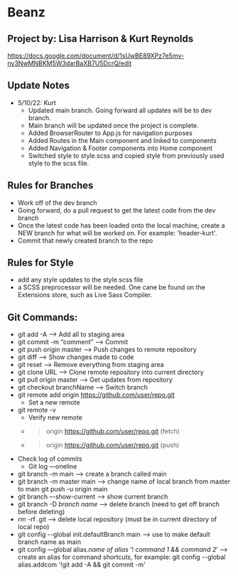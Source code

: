 # Beanz

## Project by: Lisa Harrison & Kurt Reynolds

https://docs.google.com/document/d/1sUwBE89XPz7e5mv-nv3NwMNBKM5W3darBaXB7U5DcrQ/edit

## Update Notes

- 5/10/22: Kurt
  - Updated main branch. Going forward all updates will be to dev branch.
  - Main branch will be updated once the project is complete.
  - Added BrowserRouter to App.js for navigation purposes
  - Added Routes in the Main component and linked to components
  - Added Navigation & Footer components into Home component
  - Switched style to style.scss and copied style from previously used style to the scss file.

## Rules for Branches

- Work off of the dev branch
- Going forward, do a pull request to get the latest code from the dev branch
- Once the latest code has been loaded onto the local machine, create a NEW branch for what will be worked on. For example: 'header-kurt'.
- Commit that newly created branch to the repo

## Rules for Style

- add any style updates to the style.scss file
- a SCSS preprocessor will be needed. One cane be found on the Extensions store, such as Live Sass Compiler.

## Git Commands:

- git add -A —> Add all to staging area
- git commit -m “comment” —> Commit
- git push origin master —> Push changes to remote repository
- git diff —> Show changes made to code
- git reset —> Remove everything from staging area
- git clone URL —> Clone remote repository into current directory
- git pull origin master —> Get updates from repository
- git checkout branchName —> Switch branch
- git remote add origin https://github.com/user/repo.git
  - Set a new remote
- git remote -v
  - Verify new remote
  - > origin https://github.com/user/repo.git (fetch)
  - > origin https://github.com/user/repo.git (push)
- Check log of commits
  - Git log —oneline
- git branch -m main —> create a branch called main
- git branch -m master main —> change name of local branch from master to main git push -u origin main
- git branch –-show-current —> show current branch
- git branch -D _branch name_ —> delete branch (need to get off branch before deleting)
- rm -rf .git —> delete local repository (must be in current directory of local repo)
- git config --global init.defaultBranch main —> use to make default branch name as main
- git config —global alias._name of alias_ ‘! _command 1 && command 2_’ —> create an alias for command shortcuts, for example: git config --global alias.addcom '!git add -A && git commit -m'
